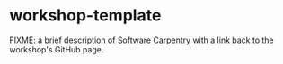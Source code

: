 workshop-template
=================

FIXME: a brief description of Software Carpentry with a link back to the workshop's GitHub page.
